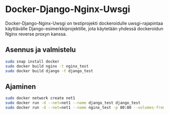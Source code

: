 # Docker-Django-Nginx-Uwsgi

Docker-Django-Nginx-Uwsgi on testiprojekti dockeroidulle
uwsgi-rajapintaa käyttävälle Django-esimerkkiprojektille, 
jota käytetään yhdessä dockeroidun Nginx
reverse proxyn kanssa.

## Asennus ja valmistelu

```bash
sudo snap install docker
sudo docker build nginx -t nginx_test
sudo docker build django -t django_test
```

## Ajaminen

```bash
sudo docker network create net1 
sudo docker run -d --net=net1 --name django_test django_test
sudo docker run -d --net=net1 --name nginx_test -p 80:80 --volumes-from django_test nginx_test
```

